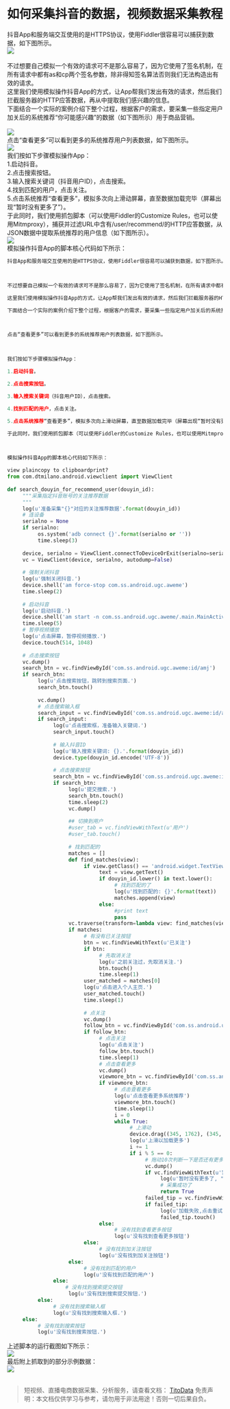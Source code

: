 # 如何采集抖音的数据，视频数据采集教程

抖音App和服务端交互使用的是HTTPS协议，使用Fiddler很容易可以捕获到数据，如下图所示。<br>![](https://cdn.nlark.com/yuque/0/2020/png/97322/1608942577646-28a86312-d17e-4ab6-bbfa-37d4868928eb.png#align=left&display=inline&height=269&margin=%5Bobject%20Object%5D&originHeight=269&originWidth=913&size=0&status=done&style=none&width=913)<br>
<br>不过想要自己模拟一个有效的请求可不是那么容易了，因为它使用了签名机制，在所有请求中都有as和cp两个签名参数，除非得知签名算法否则我们无法构造出有效的请求。<br>这里我们使用模拟操作抖音App的方式，让App帮我们发出有效的请求，然后我们拦截服务器的HTTP应答数据，再从中提取我们感兴趣的信息。<br>下面结合一个实际的案例介绍下整个过程，根据客户的需求，要采集一些指定用户加关后的系统推荐“你可能感兴趣”的数据（如下图所示）用于商品营销。<br>
<br>![](https://cdn.nlark.com/yuque/0/2020/png/97322/1608942577669-920bba02-9d3e-4082-9670-4602b9ce3cfd.png#align=left&display=inline&height=577&margin=%5Bobject%20Object%5D&originHeight=577&originWidth=328&size=0&status=done&style=none&width=328)<br>点击“查看更多”可以看到更多的系统推荐用户列表数据，如下图所示。<br>![](https://cdn.nlark.com/yuque/0/2020/png/97322/1608942577910-c2005312-74c3-4bc0-8570-6c3f43d4de8a.png#align=left&display=inline&height=578&margin=%5Bobject%20Object%5D&originHeight=578&originWidth=327&size=0&status=done&style=none&width=327)<br>我们按如下步骤模拟操作App：<br>1.启动抖音。<br>2.点击搜索按钮。<br>3.输入搜索关键词（抖音用户ID），点击搜索。<br>4.找到匹配的用户，点击关注。<br>5.点击系统推荐“查看更多”，模拟多次向上滑动屏幕，直至数据加载完毕（屏幕出现“暂时没有更多了”）。<br>于此同时，我们使用抓包脚本（可以使用Fiddler的Customize Rules，也可以使用Mitmproxy），捕获并过滤URL中含有/user/recommend/的HTTP应答数据，从JSON数据中提取系统推荐的用户信息（如下图所示）。<br>![](https://cdn.nlark.com/yuque/0/2020/png/97322/1608942577866-a1f40942-3e94-4dd6-b6aa-e7917cca8a4c.png#align=left&display=inline&height=523&margin=%5Bobject%20Object%5D&originHeight=523&originWidth=421&size=0&status=done&style=none&width=421)<br>模拟操作抖音App的脚本核心代码如下所示：
```python
抖音App和服务端交互使用的是HTTPS协议，使用Fiddler很容易可以捕获到数据，如下图所示。



不过想要自己模拟一个有效的请求可不是那么容易了，因为它使用了签名机制，在所有请求中都有as和cp两个签名参数，除非得知签名算法否则我们无法构造出有效的请求。

这里我们使用模拟操作抖音App的方式，让App帮我们发出有效的请求，然后我们拦截服务器的HTTP应答数据，再从中提取我们感兴趣的信息。

下面结合一个实际的案例介绍下整个过程，根据客户的需求，要采集一些指定用户加关后的系统推荐“你可能感兴趣”的数据（如下图所示）用于商品营销。



点击“查看更多”可以看到更多的系统推荐用户列表数据，如下图所示。



我们按如下步骤模拟操作App：

1.启动抖音。

2.点击搜索按钮。

3.输入搜索关键词（抖音用户ID），点击搜索。

4.找到匹配的用户，点击关注。

5.点击系统推荐“查看更多”，模拟多次向上滑动屏幕，直至数据加载完毕（屏幕出现“暂时没有更多了”）。

于此同时，我们使用抓包脚本（可以使用Fiddler的Customize Rules，也可以使用Mitmproxy），捕获并过滤URL中含有/user/recommend/的HTTP应答数据，从JSON数据中提取系统推荐的用户信息（如下图所示）。



模拟操作抖音App的脚本核心代码如下所示：

view plaincopy to clipboardprint?
from com.dtmilano.android.viewclient import ViewClient  
  
def search_douyin_for_recommend_user(douyin_id):  
     """采集指定抖音账号的关注推荐数据 
     """  
     log(u'准备采集"{}"对应的关注推荐数据'.format(douyin_id))  
     # 连设备  
     serialno = None  
     if serialno:  
          os.system('adb connect {}'.format(serialno or ''))  
          time.sleep(3)  
                  
     device, serialno = ViewClient.connectToDeviceOrExit(serialno=serialno)  
     vc = ViewClient(device, serialno, autodump=False)  
       
     # 强制关闭抖音  
     log(u'强制关闭抖音.')  
     device.shell('am force-stop com.ss.android.ugc.aweme')  
     time.sleep(2)  
       
     # 启动抖音  
     log(u'启动抖音.')  
     device.shell('am start -n com.ss.android.ugc.aweme/.main.MainActivity')  
     time.sleep(5)  
     # 暂停视频播放  
     log(u'点击屏幕，暂停视频播放.')  
     device.touch(514, 1048)  
       
     # 点击搜索按钮  
     vc.dump()  
     search_btn = vc.findViewById('com.ss.android.ugc.aweme:id/amj')  
     if search_btn:  
          log(u'点击搜索按钮，跳转到搜索页面.')  
          search_btn.touch()  
       
          vc.dump()  
          # 点击搜索输入框  
          search_input = vc.findViewById('com.ss.android.ugc.aweme:id/ad_')  
          if search_input:  
               log(u'点击搜索框，准备输入关键词.')  
               search_input.touch()  
                 
               # 输入抖音ID  
               log(u'输入搜索关键词: {}.'.format(douyin_id))  
               device.type(douyin_id.encode('UTF-8'))  
                 
               # 点击搜索按钮  
               search_btn = vc.findViewById('com.ss.android.ugc.aweme:id/cp8')  
               if search_btn:  
                    log(u'提交搜索.')  
                    search_btn.touch()  
                    time.sleep(2)  
                    vc.dump()  
                      
                    ## 切换到用户  
                    #user_tab = vc.findViewWithText(u'用户')  
                    #user_tab.touch()  
                      
                    # 找到匹配的  
                    matches = []  
                    def find_matches(view):  
                         if view.getClass() == 'android.widget.TextView':  
                              text = view.getText()  
                              if douyin_id.lower() in text.lower():  
                                   # 找到匹配的了  
                                   log(u'找到匹配的: {}'.format(text))  
                                   matches.append(view)  
                              else:  
                                   #print text  
                                   pass  
                    vc.traverse(transform=lambda view: find_matches(view))  
                    if matches:  
                         # 有没有已关注按钮  
                         btn = vc.findViewWithText(u'已关注')  
                         if btn:  
                              # 先取消关注  
                              log(u'之前关注过，先取消关注.')  
                              btn.touch()  
                              time.sleep(1)  
                         user_matched = matches[0]  
                         log(u'点击进入个人主页.')  
                         user_matched.touch()  
                         time.sleep(1)  
                           
                         # 点关注  
                         vc.dump()  
                         follow_btn = vc.findViewById('com.ss.android.ugc.aweme:id/aei')  
                         if follow_btn:  
                              # 点击关注  
                              log(u'点击关注')  
                              follow_btn.touch()  
                              time.sleep(1)  
                              # 点击查看更多  
                              vc.dump()  
                              viewmore_btn = vc.findViewById('com.ss.android.ugc.aweme:id/bqn')  
                              if viewmore_btn:  
                                   # 点击查看更多  
                                   log(u'点击查看更多系统推荐')  
                                   viewmore_btn.touch()  
                                   time.sleep(1)  
                                   i = 0  
                                   while True:  
                                        # 上滑动  
                                        device.drag((345, 1762), (345, 550), duration=100)  
                                        log(u'上滑以加载更多')  
                                        i += 1  
                                        if i % 5 == 0:  
                                             # 拖动10次判断一下是否还有更多  
                                             vc.dump()  
                                             if vc.findViewWithText(u'暂时没有更多了'):  
                                                  log(u'暂时没有更多了, "{}"的关注推荐数据采集完毕.'.format(douyin_id))  
                                                  # 采集成功了  
                                                  return True  
                                             failed_tip = vc.findViewWithText(u'加载失败，点击重试')  
                                             if failed_tip:  
                                                  log(u'加载失败,点击重试.')  
                                                  failed_tip.touch()  
                              else:  
                                   # 没有找到查看更多按钮  
                                   log(u'没有找到查看更多按钮')  
                         else:  
                              # 没有找到加关注按钮  
                              log(u'没有找到加关注按钮')  
                    else:  
                         # 没有找到匹配的用户  
                         log(u'没有找到匹配的用户')  
               else:  
                   # 没有找到搜索提交按钮  
                    log(u'没有找到搜索提交按钮.')  
          else:  
               # 没有找到搜索输入框  
               log(u'没有找到搜索输入框.')  
     else:  
          # 没有找到搜索按钮  
          log(u'没有找到搜索按钮.')  

```
上述脚本的运行截图如下所示：<br>![](https://cdn.nlark.com/yuque/0/2020/png/97322/1608942577846-70bfde5d-ef6e-4b20-aa64-2d3bf2fabb51.png#align=left&display=inline&height=346&margin=%5Bobject%20Object%5D&originHeight=346&originWidth=872&size=0&status=done&style=none&width=872)<br>最后附上抓取到的部分示例数据：<br>![](https://cdn.nlark.com/yuque/0/2020/png/97322/1608942577853-f121eac5-bd16-4067-8e45-e4ba589e9d7f.png#align=left&display=inline&height=789&margin=%5Bobject%20Object%5D&originHeight=789&originWidth=1059&size=0&status=done&style=none&width=1059)<br>
<br>


>
> 短视频、直播电商数据采集、分析服务，请查看文档： [TitoData](https://www.titodata.com?from=douyinarticle)
> 免责声明：本文档仅供学习与参考，请勿用于非法用途！否则一切后果自负。
> 
